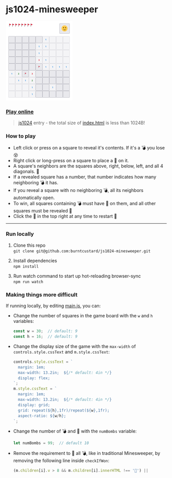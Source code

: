 # js1024-minesweeper

<img src="https://github.com/burntcustard/js1024-minesweeper/blob/main/screenshot-x1.png?raw=true" width="208" height="248" alt="Screenshot of the game, showing flags in the top left a button with a smiley face in the top right, and a 10 by 10 grid of buttons in the center, some with flags some with numbers on."/>

### [Play online](https://burnt.io/js1024-minesweeper)

> [js1024](https://js1024.fun/) entry - the total size of [index.html](index.html) is less than 1024B!

### How to play

- Left click or press on a square to reveal it's contents. If it's a 💣 you lose 😵
- Right click or long-press on a square to place a 🚩 on it.
- A square's neighbors are the squares above, right, below, left, and all 4 diagonals. 🔆
- If a revealed square has a number, that number indicates how many neighboring 💣 it has.
- If you reveal a square with no neighboring 💣, all its neighbors automatically open.
- To win, all squares containing 💣 must have 🚩 on them, and all other squares must be revealed 🤩
- Click the 🙂 in the top right at any time to restart 🔁

---

### Run locally

1. Clone this repo  
  `git clone git@github.com:burntcustard/js1024-minesweeper.git`

2. Install dependencies  
  `npm install`

3. Run watch command to start up hot-reloading browser-sync  
  `npm run watch`

### Making things more difficult

If running locally, by editing [main.js](src/main.js), you can:
- Change the number of squares in the game board with the `w` and `h` variables:
  ```js
  const w = 30;  // default: 9
  const h = 16;  // default: 9
  ```
- Change the display size of the game with the `max-width` of `controls.style.cssText` and `m.style.cssText`:
  ```js
  controls.style.cssText = `
    margin: 1em;
    max-width: 13.2in;  ${/* default: 4in */}
    display: flex;
  `;
  m.style.cssText = `
    margin: 1em;
    max-width: 13.2in;  ${/* default: 4in */}
    display: grid;
    grid: repeat(${h},1fr)/repeat(${w},1fr);
    aspect-ratio: ${w/h};
  `;
  ```
- Change the number of 💣 and 🚩 with the `numBombs` variable:
  ```js
  let numBombs = 99;  // default 10
  ```
- Remove the requirement to 🚩 all 💣, like in traditional Minesweeper, by removing the following line inside `checkIfWon`:
  ```js
  (m.children[i].v > 8 && m.children[i].innerHTML !== '🚩') ||
  ```
